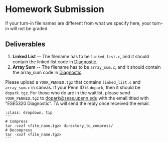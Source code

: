 # Homework Submission

If your turn-in file names are different from what we specify here,
your turn-in will not be graded.

<style type="text/css">
    ol { list-style-type: decimal; }
    ol ol { list-style-type: lower-alpha; }
    ol ol ol { list-style-type: lower-roman; }
</style>

## Deliverables
1. **Linked List** -- The filename has to be `linked_list.c`, 
and it should contain the linked list code in [Diagnostic](diagnostic).
2. **Array Sum** -- The filename has to be `array_sum.c`, 
and it should contain the array_sum code in [Diagnostic](diagnostic).

Please upload a `YOUR_PENNID.tgz` that contains 
`linked_list.c` and `array_sum.c` in canvas. 
If your Penn ID is `dopark`, then it should be `dopark.tgz`.
For those who do are in the waitlist, please send `YOUR_PENNID.tgz` to
dopark@seas.upenn.edu with the email titled with "ESE5320 Diagnostic". 
TA will send the reply once received the email.

````{admonition} Quick linux commands for tar files
:class: dropdown, tip
```
# Compress
tar -cvzf <file_name.tgz> directory_to_compress/
# Decompress
tar -xvzf <file_name.tgz>
```
````